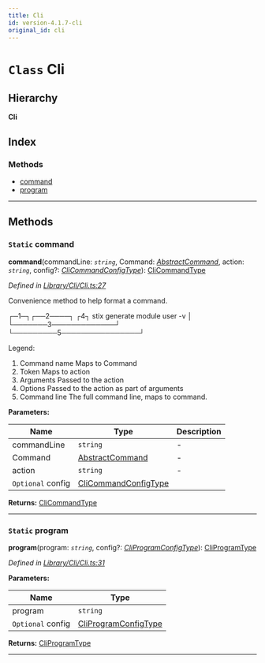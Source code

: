 ```yaml
---
title: Cli
id: version-4.1.7-cli
original_id: cli
---
```


# `Class` Cli

## Hierarchy

**Cli**

## Index

### Methods

* [command](cli#command)
* [program](cli#program)

---

## Methods

<a id="command"></a>

### `Static` command

**command**(commandLine: *`string`*, Command: *[AbstractCommand](abstractcommand)*, action: *`string`*, config?: *[CliCommandConfigType](../modules/clitypes#clicommandconfigtype)*): [CliCommandType](../modules/clitypes#clicommandtype)

*Defined in [Library/Cli/Cli.ts:27](https://github.com/SpoonX/stix/blob/6e28786/src/Library/Cli/Cli.ts#L27)*

Convenience method to help format a command.

┌─1─┐┌──2────┐ ┌4┐ stix generate module user -v │ └───────3─────────────┘ └─────────5────────────────┘

Legend:

1.  Command name Maps to Command
2.  Token Maps to action
3.  Arguments Passed to the action
4.  Options Passed to the action as part of arguments
5.  Command line The full command line, maps to command.

**Parameters:**

| Name | Type | Description |
| ------ | ------ | ------ |
| commandLine | `string` |  \- |
| Command | [AbstractCommand](abstractcommand) |  \- |
| action | `string` |  \- |
| `Optional` config | [CliCommandConfigType](../modules/clitypes#clicommandconfigtype) |   |

**Returns:** [CliCommandType](../modules/clitypes#clicommandtype)

___
<a id="program"></a>

### `Static` program

**program**(program: *`string`*, config?: *[CliProgramConfigType](../modules/clitypes#cliprogramconfigtype)*): [CliProgramType](../modules/clitypes#cliprogramtype)

*Defined in [Library/Cli/Cli.ts:31](https://github.com/SpoonX/stix/blob/6e28786/src/Library/Cli/Cli.ts#L31)*

**Parameters:**

| Name | Type |
| ------ | ------ |
| program | `string` |
| `Optional` config | [CliProgramConfigType](../modules/clitypes#cliprogramconfigtype) |

**Returns:** [CliProgramType](../modules/clitypes#cliprogramtype)

___

